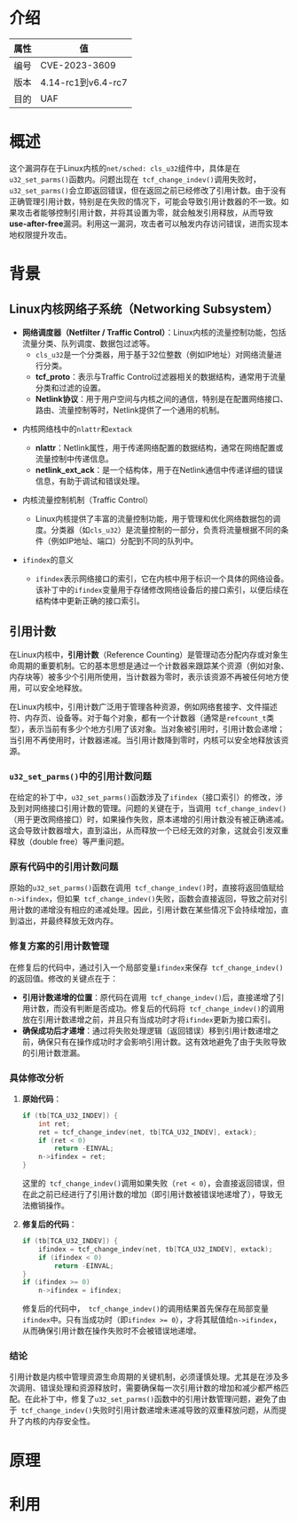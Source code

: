 # 介绍

|属性|值|
|-|-|
|编号|CVE-2023-3609|
|版本|4.14-rc1到v6.4-rc7|
|目的|UAF|

# 概述

这个漏洞存在于Linux内核的`net/sched: cls_u32`组件中，具体是在`u32_set_parms()`函数内。问题出现在` tcf_change_indev()`调用失败时，`u32_set_parms()`会立即返回错误，但在返回之前已经修改了引用计数。由于没有正确管理引用计数，特别是在失败的情况下，可能会导致引用计数器的不一致。如果攻击者能够控制引用计数，并将其设置为零，就会触发引用释放，从而导致**use-after-free**漏洞。利用这一漏洞，攻击者可以触发内存访问错误，进而实现本地权限提升攻击。

# 背景

## Linux内核网络子系统（Networking Subsystem）
- **网络调度器（Netfilter / Traffic Control）**：Linux内核的流量控制功能，包括流量分类、队列调度、数据包过滤等。
  - `cls_u32`是一个分类器，用于基于32位整数（例如IP地址）对网络流量进行分类。
   - **tcf_proto**：表示与Traffic Control过滤器相关的数据结构，通常用于流量分类和过滤的设置。
   - **Netlink协议**：用于用户空间与内核之间的通信，特别是在配置网络接口、路由、流量控制等时，Netlink提供了一个通用的机制。

* 内核网络栈中的`nlattr`和`extack`
   - **nlattr**：Netlink属性，用于传递网络配置的数据结构，通常在网络配置或流量控制中传递信息。
   - **netlink_ext_ack**：是一个结构体，用于在Netlink通信中传递详细的错误信息，有助于调试和错误处理。

* 内核流量控制机制（Traffic Control）
   - Linux内核提供了丰富的流量控制功能，用于管理和优化网络数据包的调度。分类器（如`cls_u32`）是流量控制的一部分，负责将流量根据不同的条件（例如IP地址、端口）分配到不同的队列中。

* `ifindex`的意义
   - `ifindex`表示网络接口的索引，它在内核中用于标识一个具体的网络设备。该补丁中的`ifindex`变量用于存储修改网络设备后的接口索引，以便后续在结构体中更新正确的接口索引。

## 引用计数

在Linux内核中，**引用计数**（Reference Counting）是管理动态分配内存或对象生命周期的重要机制。它的基本思想是通过一个计数器来跟踪某个资源（例如对象、内存块等）被多少个引用所使用，当计数器为零时，表示该资源不再被任何地方使用，可以安全地释放。

在Linux内核中，引用计数广泛用于管理各种资源，例如网络套接字、文件描述符、内存页、设备等。对于每个对象，都有一个计数器（通常是`refcount_t`类型），表示当前有多少个地方引用了该对象。当对象被引用时，引用计数会递增；当引用不再使用时，计数器递减。当引用计数降到零时，内核可以安全地释放该资源。

### `u32_set_parms()`中的引用计数问题
在给定的补丁中，`u32_set_parms()`函数涉及了`ifindex`（接口索引）的修改，涉及到对网络接口引用计数的管理。问题的关键在于，当调用` tcf_change_indev()`（用于更改网络接口）时，如果操作失败，原本递增的引用计数没有被正确递减。这会导致计数器增大，直到溢出，从而释放一个已经无效的对象，这就会引发双重释放（double free）等严重问题。

### 原有代码中的引用计数问题
原始的`u32_set_parms()`函数在调用` tcf_change_indev()`时，直接将返回值赋给`n->ifindex`，但如果` tcf_change_indev()`失败，函数会直接返回，导致之前对引用计数的递增没有相应的递减处理。因此，引用计数在某些情况下会持续增加，直到溢出，并最终释放无效内存。

### 修复方案的引用计数管理
在修复后的代码中，通过引入一个局部变量`ifindex`来保存` tcf_change_indev()`的返回值。修改的关键点在于：

- **引用计数递增的位置**：原代码在调用` tcf_change_indev()`后，直接递增了引用计数，而没有判断是否成功。修复后的代码将` tcf_change_indev()`的调用放在引用计数递增之前，并且只有当成功时才将`ifindex`更新为接口索引。
- **确保成功后才递增**：通过将失败处理逻辑（返回错误）移到引用计数递增之前，确保只有在操作成功时才会影响引用计数。这有效地避免了由于失败导致的引用计数泄漏。

### 具体修改分析
1. **原始代码**：

   ```c
   if (tb[TCA_U32_INDEV]) {
       int ret;
       ret = tcf_change_indev(net, tb[TCA_U32_INDEV], extack);
       if (ret < 0)
           return -EINVAL;
       n->ifindex = ret;
   }
   ```

   这里的` tcf_change_indev()`调用如果失败（`ret < 0`），会直接返回错误，但在此之前已经进行了引用计数的增加（即引用计数被错误地递增了），导致无法撤销操作。

2. **修复后的代码**：

   ```c
   if (tb[TCA_U32_INDEV]) {
       ifindex = tcf_change_indev(net, tb[TCA_U32_INDEV], extack);
       if (ifindex < 0)
           return -EINVAL;
   }
   if (ifindex >= 0)
       n->ifindex = ifindex;
   ```

   修复后的代码中，` tcf_change_indev()`的调用结果首先保存在局部变量`ifindex`中。只有当成功时（即`ifindex >= 0`），才将其赋值给`n->ifindex`，从而确保引用计数在操作失败时不会被错误地递增。

### 结论
引用计数是内核中管理资源生命周期的关键机制，必须谨慎处理。尤其是在涉及多次调用、错误处理和资源释放时，需要确保每一次引用计数的增加和减少都严格匹配。在此补丁中，修复了`u32_set_parms()`函数中的引用计数管理问题，避免了由于` tcf_change_indev()`失败时引用计数递增未递减导致的双重释放问题，从而提升了内核的内存安全性。

# 原理

# 利用